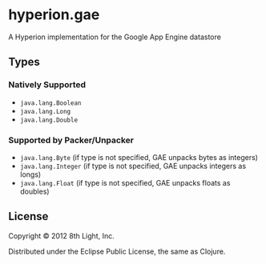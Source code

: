 hyperion.gae
============

A Hyperion implementation for the Google App Engine datastore

## Types

### Natively Supported

* `java.lang.Boolean`
* `java.lang.Long`
* `java.lang.Double`

### Supported by Packer/Unpacker

* `java.lang.Byte` (if type is not specified, GAE unpacks bytes as integers)
* `java.lang.Integer` (if type is not specified, GAE unpacks integers as longs)
* `java.lang.Float` (if type is not specified, GAE unpacks floats as doubles)

## License

Copyright © 2012 8th Light, Inc.

Distributed under the Eclipse Public License, the same as Clojure.
